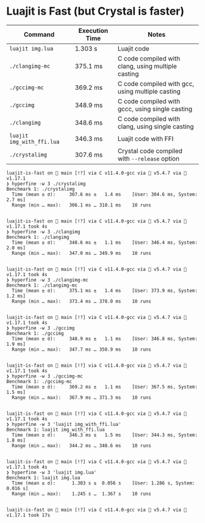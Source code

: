 # Luajit is Fast (but Crystal is faster)

| Command | Execution Time | Notes |
| ------------- | -------------- | -------------- |
| `luajit img.lua` | 1.303 s | Luajit code |
| `./clangimg-mc` | 375.1 ms | C code compiled with clang, using multiple casting |
| `./gccimg-mc` | 369.2 ms | C code compiled with gcc, using multiple casting |
| `./gccimg` | 348.9 ms | C code compiled with gccc, using single casting |
| `./clangimg` | 348.6 ms | C code compiled with clang, using  single casting |
| `luajit img_with_ffi.lua` | 346.3 ms | Luajit code with FFI |
| `./crystalimg` | 307.6 ms | Crystal code compiled with `--release` option |

```text
luajit-is-fast on  main [!?] via C v11.4.0-gcc via 🌙 v5.4.7 via 🔮 v1.17.1
❯ hyperfine -w 3 ./crystalimg
Benchmark 1: ./crystalimg
  Time (mean ± σ):     307.6 ms ±   1.4 ms    [User: 304.6 ms, System: 2.7 ms]
  Range (min … max):   306.1 ms … 310.1 ms    10 runs


luajit-is-fast on  main [!?] via C v11.4.0-gcc via 🌙 v5.4.7 via 🔮 v1.17.1 took 4s
❯ hyperfine -w 3 ./clangimg
Benchmark 1: ./clangimg
  Time (mean ± σ):     348.6 ms ±   1.1 ms    [User: 346.4 ms, System: 2.0 ms]
  Range (min … max):   347.0 ms … 349.9 ms    10 runs


luajit-is-fast on  main [!?] via C v11.4.0-gcc via 🌙 v5.4.7 via 🔮 v1.17.1 took 4s
❯ hyperfine -w 3 ./clangimg-mc
Benchmark 1: ./clangimg-mc
  Time (mean ± σ):     375.1 ms ±   1.4 ms    [User: 373.9 ms, System: 1.2 ms]
  Range (min … max):   373.4 ms … 378.0 ms    10 runs


luajit-is-fast on  main [!?] via C v11.4.0-gcc via 🌙 v5.4.7 via 🔮 v1.17.1 took 4s
❯ hyperfine -w 3 ./gccimg
Benchmark 1: ./gccimg
  Time (mean ± σ):     348.9 ms ±   1.1 ms    [User: 346.8 ms, System: 1.9 ms]
  Range (min … max):   347.7 ms … 350.9 ms    10 runs


luajit-is-fast on  main [!?] via C v11.4.0-gcc via 🌙 v5.4.7 via 🔮 v1.17.1 took 4s
❯ hyperfine -w 3 ./gccimg-mc
Benchmark 1: ./gccimg-mc
  Time (mean ± σ):     369.2 ms ±   1.1 ms    [User: 367.5 ms, System: 1.5 ms]
  Range (min … max):   367.9 ms … 371.3 ms    10 runs


luajit-is-fast on  main [!?] via C v11.4.0-gcc via 🌙 v5.4.7 via 🔮 v1.17.1 took 4s
❯ hyperfine -w 3 'luajit img_with_ffi.lua'
Benchmark 1: luajit img_with_ffi.lua
  Time (mean ± σ):     346.3 ms ±   1.5 ms    [User: 344.3 ms, System: 1.8 ms]
  Range (min … max):   344.2 ms … 348.6 ms    10 runs


luajit-is-fast on  main [!?] via C v11.4.0-gcc via 🌙 v5.4.7 via 🔮 v1.17.1 took 4s
❯ hyperfine -w 3 'luajit img.lua'
Benchmark 1: luajit img.lua
  Time (mean ± σ):      1.303 s ±  0.056 s    [User: 1.286 s, System: 0.016 s]
  Range (min … max):    1.245 s …  1.367 s    10 runs


luajit-is-fast on  main [!?] via C v11.4.0-gcc via 🌙 v5.4.7 via 🔮 v1.17.1 took 17s
```
